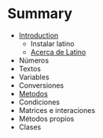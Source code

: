 # Summary

* [Introduction](README.md)
   * Instalar latino
   * [Acerca de Latino](acerca_de_latino.md)
* Números
* Textos
* Variables
* Conversiones
* [Metodos](métodos.md)
* Condiciones
* Matrices e interaciones
* Métodos propios
* Clases

